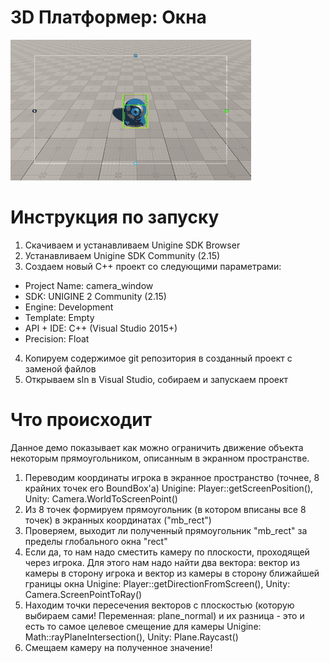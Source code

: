 # 3D Платформер: Окна

![](https://github.com/cahekp/3dplatformer_window/blob/main/demo.gif)

# Инструкция по запуску
1. Скачиваем и устанавливаем Unigine SDK Browser
2. Устанавливаем Unigine SDK Community (2.15)
3. Создаем новый C++ проект со следующими параметрами:
- Project Name: camera_window
- SDK: UNIGINE 2 Community (2.15)
- Engine: Development
- Template: Empty
- API + IDE: C++ (Visual Studio 2015+)
- Precision: Float
4. Копируем содержимое git репозитория в созданный проект с заменой файлов
5. Открываем sln в Visual Studio, собираем и запускаем проект

# Что происходит
Данное демо показывает как можно ограничить движение объекта некоторым прямоугольником, описанным в экранном пространстве.

1. Переводим координаты игрока в экранное пространство (точнее, 8 крайних точек его BoundBox'а)
   Unigine: Player::getScreenPosition(), Unity: Camera.WorldToScreenPoint()
2. Из 8 точек формируем прямоугольник (в котором вписаны все 8 точек) в экранных координатах ("mb_rect")
3. Проверяем, выходит ли полученный прямоугольник "mb_rect" за пределы глобального окна "rect"
4. Если да, то нам надо сместить камеру по плоскости, проходящей через игрока. Для этого нам надо найти два вектора: вектор из камеры в сторону игрока и вектор из камеры в сторону ближайшей границы окна
Unigine: Player::getDirectionFromScreen(), Unity: Camera.ScreenPointToRay()
5. Находим точки пересечения векторов с плоскостью (которую выбираем сами! Переменная: plane_normal) и их разница - это и есть то самое целевое смещение для камеры
Unigine: Math::rayPlaneIntersection(), Unity: Plane.Raycast()
6. Смещаем камеру на полученное значение!
